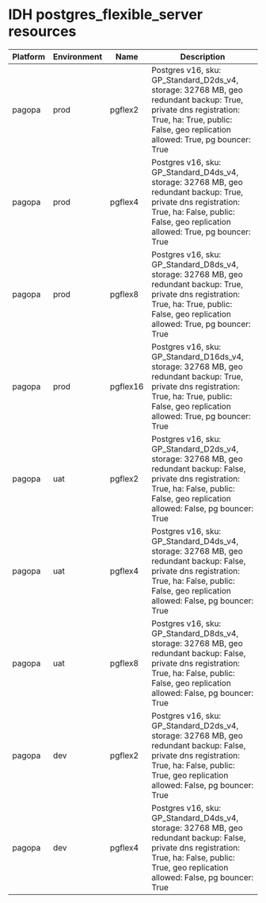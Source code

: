 # IDH postgres_flexible_server resources
|Platform| Environment| Name | Description | 
|------|---------|----|---|
|pagopa|prod|pgflex2| Postgres v16, sku: GP_Standard_D2ds_v4, storage: 32768 MB, geo redundant backup: True, private dns registration: True, ha: True, public: False, geo replication allowed: True, pg bouncer: True |
|pagopa|prod|pgflex4| Postgres v16, sku: GP_Standard_D4ds_v4, storage: 32768 MB, geo redundant backup: True, private dns registration: True, ha: False, public: False, geo replication allowed: True, pg bouncer: True |
|pagopa|prod|pgflex8| Postgres v16, sku: GP_Standard_D8ds_v4, storage: 32768 MB, geo redundant backup: True, private dns registration: True, ha: True, public: False, geo replication allowed: True, pg bouncer: True |
|pagopa|prod|pgflex16| Postgres v16, sku: GP_Standard_D16ds_v4, storage: 32768 MB, geo redundant backup: True, private dns registration: True, ha: True, public: False, geo replication allowed: True, pg bouncer: True |
|pagopa|uat|pgflex2| Postgres v16, sku: GP_Standard_D2ds_v4, storage: 32768 MB, geo redundant backup: False, private dns registration: True, ha: False, public: False, geo replication allowed: False, pg bouncer: True |
|pagopa|uat|pgflex4| Postgres v16, sku: GP_Standard_D4ds_v4, storage: 32768 MB, geo redundant backup: False, private dns registration: True, ha: False, public: False, geo replication allowed: False, pg bouncer: True |
|pagopa|uat|pgflex8| Postgres v16, sku: GP_Standard_D8ds_v4, storage: 32768 MB, geo redundant backup: False, private dns registration: True, ha: False, public: False, geo replication allowed: False, pg bouncer: True |
|pagopa|dev|pgflex2| Postgres v16, sku: GP_Standard_D2ds_v4, storage: 32768 MB, geo redundant backup: False, private dns registration: True, ha: False, public: True, geo replication allowed: False, pg bouncer: True |
|pagopa|dev|pgflex4| Postgres v16, sku: GP_Standard_D4ds_v4, storage: 32768 MB, geo redundant backup: False, private dns registration: True, ha: False, public: True, geo replication allowed: False, pg bouncer: True |

